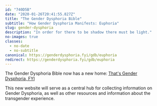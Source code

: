 ```yaml
---
id: "740D5B"
date: "2020-01-26T20:41:55.827Z"
title: "The Gender Dysphoria Bible"
subtitle: "How Gender Dysphoria Manifests: Euphoria"
slug: gender-dysphoria
description: "In order for there to be shadow there must be light."
no-images: true
classes:
  - no-date
  - no-subtitle
canonical: https://genderdysphoria.fyi/gdb/euphoria
redirect: https://genderdysphoria.fyi/gdb/euphoria
---
```


The Gender Dysphoria Bible now has a new home: [That's Gender Dysphoria, FYI](https://genderdysphoria.fyi/gdb/)

This new website will serve as a central hub for collecting information on Gender Dysphoria, as well as other resources and information about the transgender experience.
